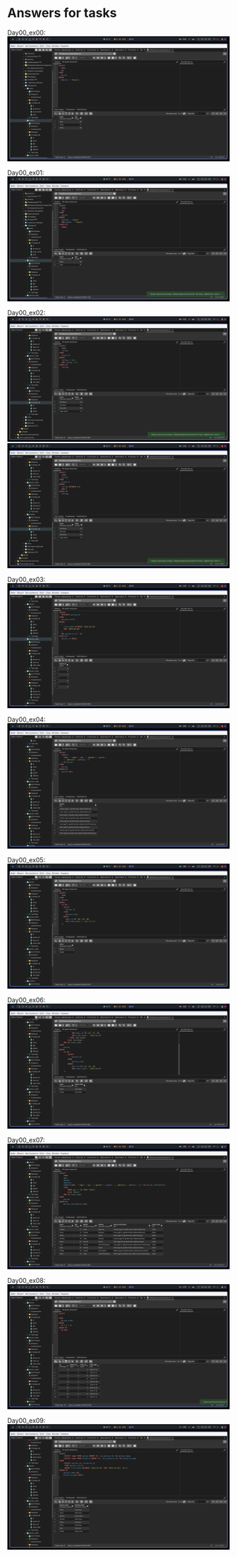 # Answers for tasks

Day00_ex00:
![img](./tasks/img/day00_ex00.png)

Day00_ex01:
![img](./tasks/img/day00_ex01.png)

Day00_ex02:
![img](./tasks/img/day00_ex02_1.png)
![img](./tasks/img/day00_ex02_2.png)

Day00_ex03:
![img](./tasks/img/day00_ex03.png)

Day00_ex04:
![img](./tasks/img/day00_ex04.png)

Day00_ex05:
![img](./tasks/img/day00_ex05.png)

Day00_ex06:
![img](./tasks/img/day00_ex06.png)

Day00_ex07:
![img](./tasks/img/day00_ex07.png)

Day00_ex08:
![img](./tasks/img/day00_ex08.png)

Day00_ex09:
![img](./tasks/img/day00_ex09.png)
